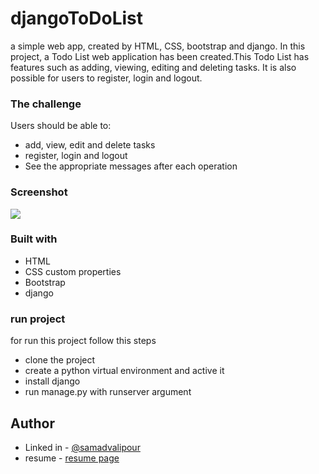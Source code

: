 # djangoToDoList
a simple web app, created by HTML, CSS, bootstrap and django. 
In this project, a Todo List web application has been created.This Todo List has features such as adding, viewing, editing and deleting tasks.
It is also possible for users to register, login and logout.


### The challenge

Users should be able to:

- add, view, edit and delete tasks
- register, login and logout 
- See the appropriate messages after each operation

### Screenshot

![](https://github.com/samadvalipour/djangoToDoList/blob/main/screenshots/Capture1.PNG)

### Built with

- HTML
- CSS custom properties
- Bootstrap
- django

### run project
for run this project follow this steps

- clone the project
- create a python virtual environment and active it
- install django
- run manage.py with runserver argument
## Author

- Linked in - [@samadvalipour](https://www.frontendmentor.io/profile/samadvalipour)
- resume - [resume page](https://www.frontendmentor.io/profile/samadvalipour)

